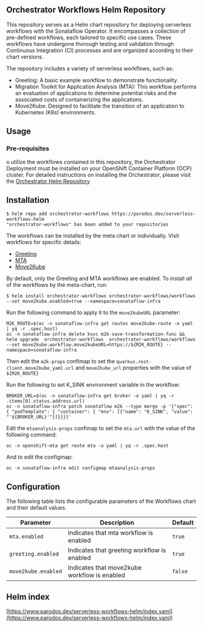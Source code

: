 ## Orchestrator Workflows Helm Repository

This repository serves as a Helm chart repository for deploying serverless workflows with the Sonataflow Operator. It encompasses a collection of pre-defined workflows, each tailored to specific use cases. These workflows have undergone thorough testing and validation through Continuous Integration (CI) processes and are organized according to their chart versions.

The repository includes a variety of serverless workflows, such as:

* Greeting: A basic example workflow to demonstrate functionality.
* Migration Toolkit for Application Analysis (MTA): This workflow performs an evaluation of applications to determine potential risks and the associated costs of containerizing the applications.
* Move2Kube: Designed to facilitate the transition of an application to Kubernetes (K8s) environments.

## Usage

### Pre-requisites
o utilize the workflows contained in this repository, the Orchestrator Deployment must be installed on your OpenShift Container Platform (OCP) cluster. For detailed instructions on installing the Orchestrator, please visit the [Orchestrator Helm Repository](https://www.parodos.dev/orchestrator-helm-chart/)


## Installation
```
$ helm repo add orchestrator-workflows https://parodos.dev/serverless-workflows-helm
"orchestrator-workflows" has been added to your repositories
```

The workflows can be installed by the meta chart or individually. Visit workflows for specific details:
* [Greeting](./greeting/README.md)
* [MTA](./mta/README.md)
* [Move2Kube](./move2kube/README.md)

By default, only the Greeting and MTA workflows are enabled.
To install *all* of the workflows by the meta-chart, run:
```
$ helm install orchestrator-workflows orchestrator-workflows/workflows --set move2kube.enabled=true --namespace=sonataflow-infra
```

Run the following command to apply it to the `move2kubeURL` parameter:
```console
M2K_ROUTE=$(oc -n sonataflow-infra get routes move2kube-route -o yaml | yq -r .spec.host)
oc -n sonataflow-infra delete ksvc m2k-save-transformation-func &&
helm upgrade  orchestrator-workflows  orchestrator-workflows/workflows --set move2kube.workflow.move2kubeURL=https://${M2K_ROUTE} --namespace=sonataflow-infra
```

Then edit the `m2k-props` confimap to set the `quarkus.rest-client.move2kube_yaml.url` and `move2kube_url` properties with the value of `${M2K_ROUTE}`

Run the following to set K_SINK environment variable in the workflow:
```console
BROKER_URL=$(oc -n sonataflow-infra get broker -o yaml | yq -r .items[0].status.address.url)
oc -n sonataflow-infra patch sonataflow m2k --type merge -p '{"spec": { "podTemplate": { "container": { "env": [{"name": "K_SINK", "value": "'${BROKER_URL}'"}]}}}}'
```

Edit the `mtaanalysis-props` confimap to set the `mta.url` with the value of the following command:
```console
oc -n openshift-mta get route mta -o yaml | yq -r .spec.host
```
And to edit the configmap:
```console
oc -n sonataflow-infra edit configmap mtaanalysis-props
```    

## Configuration

The following table lists the configurable parameters of the Workflows chart and their default values.

| Parameter                | Description             | Default        |
| ------------------------ | ----------------------- | -------------- |
| `mta.enabled` | Indicates that mta workflow is enabled | `true` |
| `greeting.enabled` | Indicates that greeting workflow is enabled | `true` |
| `move2kube.enabled` | Indicates that move2kube workflow is enabled | `false` |


## Helm index
[https://www.parodos.dev/serverless-workflows-helm/index.yaml](https://www.parodos.dev/serverless-workflows-helm/index.yaml)
